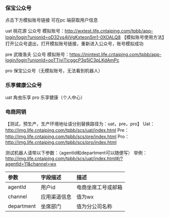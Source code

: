### 保宝公众号

点击下方模拟账号链接 可在pc 端获取用户信息

uat 桃花源 公众号
模拟账号：http://wxtest.life.cntaiping.com/tpbb/app-login/login?unionId=oD32ys4jiVgKxteonSm1-0XOALQ8
【模拟账号使用方法】打开公众号退出，打开模拟账号链接，重新进入公众号，账号模拟成功

pre 武陵渔夫 公众号
模拟账号：https://inintest.life.cntaiping.com/tpbb/app-login/login?unionId=ooTTjviTicggcP3q5lC3pLKdAmPc

pro 保宝公众号（无模拟账号，无法看到机器人）

### 乐享健康公众号

uat 角虫乐享
pro 乐享健康（个人中心）

### 电商网销

【测试，预生产，生产环境地址请分别替换路径为：uat，pre，pro】
Uat：http://img.life.cntaiping.com/tpbb/scs/uat/index.html
Pre：http://img.life.cntaiping.com/tpbb/scs/pre/index.html
Pro：http://img.life.cntaiping.com/tpbb/scs/pro/index.html

测试机器人请带以下参数：（agentId和department可以随便写）
举例：http://img.life.cntaiping.com/tpbb/scs/uat/index.html#/?agentId=11&channel=wx

| 参数       | 字段描述     | 描述               |
| :--------- | :----------- | :----------------- |
| agentId    | 用户id       | 电商坐席工号或邮箱 |
| channel    | 应用渠道信息 | 值为wx             |
| department | 坐席部门     | 值为分公司名称     |